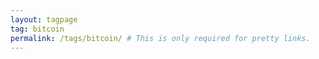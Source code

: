 ```yaml
---
layout: tagpage
tag: bitcoin 
permalink: /tags/bitcoin/ # This is only required for pretty links.
---
```


